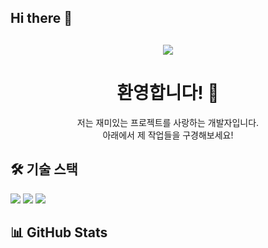 ## Hi there 👋

<!--
**seongje4954/seongje4954** is a ✨ _special_ ✨ repository because its `README.md` (this file) appears on your GitHub profile.

Here are some ideas to get you started:

- 🔭 I’m currently working on ...
- 🌱 I’m currently learning ...
- 👯 I’m looking to collaborate on ...
- 🤔 I’m looking for help with ...
- 💬 Ask me about ...
- 📫 How to reach me: ...
- 😄 Pronouns: ...
- ⚡ Fun fact: ...
-->
## <!-- 상단 인사 배지 -->
<p align="center">
  <img src="https://img.shields.io/badge/👋-안녕하세요!-brightgreen?style=for-the-badge" />
</p>

<!-- 제목 -->
<h1 align="center">환영합니다! 👋</h1>

<!-- 자기소개 -->
<p align="center">
  저는 재미있는 프로젝트를 사랑하는 개발자입니다.<br>
  아래에서 제 작업들을 구경해보세요!
</p>

<!-- 기술 스택 -->
<h2>🛠️ 기술 스택</h2>
<p>
  <img src="https://img.shields.io/badge/HTML-E34F26?style=flat&logo=html5&logoColor=white" />
  <img src="https://img.shields.io/badge/CSS-1572B6?style=flat&logo=css3&logoColor=white" />
  <img src="https://img.shields.io/badge/JavaScript-F7DF1E?style=flat&logo=javascript&logoColor=black" />
</p>

<!-- 깃허브 통계 -->
<h2>📊 GitHub Stats</h2>
<p>
  <img src="https://github-readme-stats.vercel.app/api?username
